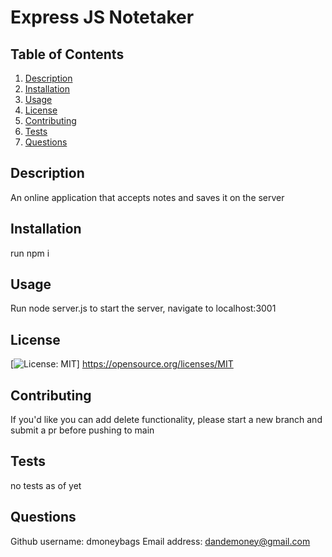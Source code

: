 
# Express JS Notetaker

## Table of Contents

1. [Description](#Description)
2. [Installation](#Installation)
3. [Usage](#Usage)
4. [License](#License)
5. [Contributing](#contributing)
6. [Tests](#tests)
7. [Questions](#questions)

## Description

An online application that accepts notes and saves it on the server

## Installation

run npm i

## Usage

Run node server.js to start the server, navigate to localhost:3001

## License


  [![License: MIT](https://img.shields.io/badge/License-MIT-yellow.svg)]
  https://opensource.org/licenses/MIT
  

## Contributing

If you'd like you can add delete functionality, please start a new branch and submit a pr before pushing to main

## Tests

no tests as of yet

## Questions

Github username:
dmoneybags
Email address:
dandemoney@gmail.com
